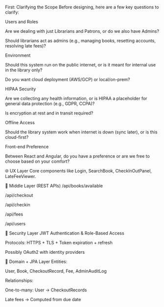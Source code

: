 First: Clarifying the Scope
Before designing, here are a few key questions to clarify:

Users and Roles

Are we dealing with just Librarians and Patrons, or do we also have Admins?

Should librarians act as admins (e.g., managing books, resetting accounts, resolving late fees)?

Environment

Should this system run on the public internet, or is it meant for internal use in the library only?

Do you want cloud deployment (AWS/GCP) or local/on-prem?

HIPAA Security

Are we collecting any health information, or is HIPAA a placeholder for general data protection (e.g., GDPR, CCPA)?

Is encryption at rest and in transit required?

Offline Access

Should the library system work when internet is down (sync later), or is this cloud-first?

Front-end Preference

Between React and Angular, do you have a preference or are we free to choose based on your comfort?

🌐 UX Layer
Core components like Login, SearchBook, CheckInOutPanel, LateFeeViewer.

🔗 Middle Layer (REST APIs)
/api/books/available

/api/checkout

/api/checkin

/api/fees

/api/users

🔐 Security Layer
JWT Authentication & Role-Based Access

Protocols: HTTPS + TLS + Token expiration + refresh

Possibly OAuth2 with identity providers

🧠 Domain + JPA Layer
Entities:

User, Book, CheckoutRecord, Fee, AdminAuditLog

Relationships:

One-to-many: User → CheckoutRecords

Late fees → Computed from due date

